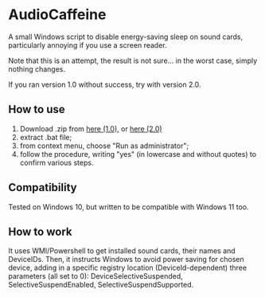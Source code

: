 # AudioCaffeine

A small Windows script to disable energy-saving sleep on sound cards, particularly annoying if you use a screen reader.

Note that this is an attempt, the result is not sure... in the worst case, simply nothing changes.

If you ran version 1.0 without success, try with version 2.0.


## How to use

1. Download .zip from [here (1.0),][v1] or [here (2.0)][v2]
2. extract .bat file;
3. from context menu, choose "Run as administrator";
4. follow the procedure, writing "yes" (in lowercase and without quotes) to confirm various steps.

##  Compatibility

Tested on Windows 10, but written to be compatible with Windows 11 too.

## How to work

It uses WMI/Powershell to get installed sound cards, their names and DeviceIDs. Then, it instructs Windows to avoid power saving for chosen device, adding in a specific registry location (DeviceId-dependent) three parameters (all set to 0): DeviceSelectiveSuspended, SelectiveSuspendEnabled, SelectiveSuspendSupported.


[v1]: https://github.com/ABuffEr/audioCaffeine/releases/download/v1.0/audioCaffeine-1.0.zip
[v2]: https://github.com/ABuffEr/audioCaffeine/releases/download/v2.0/audioCaffeine-2.0.zip
